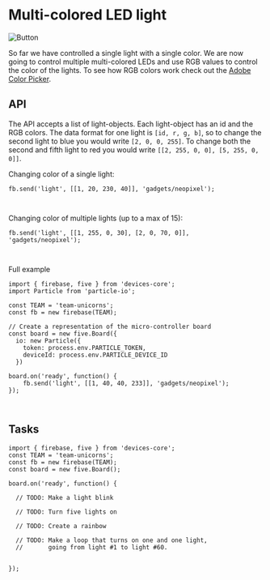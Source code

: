 # Multi-colored LED light

![Button](https://learn.adafruit.com/system/assets/assets/000/013/714/medium640/leds_Ring12.jpg)

So far we have controlled a single light with a single color.
We are now going to control multiple multi-colored LEDs 
and use RGB values to control the color of the lights.
To see how RGB colors work check out the [Adobe Color Picker](https://color.adobe.com/).


## API

The API accepts a list of light-objects.
Each light-object has an id and the RGB colors.
The data format for one light is `[id, r, g, b]`,
so to change the second light to blue you would write
`[2, 0, 0, 255]`. 
To change both the second and fifth light to red you
would write `[[2, 255, 0, 0], [5, 255, 0, 0]]`.



Changing color of a single light:

```
fb.send('light', [[1, 20, 230, 40]], 'gadgets/neopixel');
```


` `


Changing color of multiple lights (up to a max of 15):

```
fb.send('light', [[1, 255, 0, 30], [2, 0, 70, 0]], 'gadgets/neopixel');
```


` `

Full example


```
import { firebase, five } from 'devices-core';
import Particle from 'particle-io';

const TEAM = 'team-unicorns';
const fb = new firebase(TEAM);

// Create a representation of the micro-controller board
const board = new five.Board({
  io: new Particle({
    token: process.env.PARTICLE_TOKEN,
    deviceId: process.env.PARTICLE_DEVICE_ID
  })

board.on('ready', function() {
    fb.send('light', [[1, 40, 40, 233]], 'gadgets/neopixel');
});
```

` `

## Tasks 

```
import { firebase, five } from 'devices-core';
const TEAM = 'team-unicorns';
const fb = new firebase(TEAM);
const board = new five.Board();

board.on('ready', function() {

  // TODO: Make a light blink 

  // TODO: Turn five lights on

  // TODO: Create a rainbow
  
  // TODO: Make a loop that turns on one and one light,
  //       going from light #1 to light #60.


});
```

